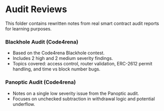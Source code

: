 
# Audit Reviews

This folder contains rewritten notes from real smart contract audit reports for learning purposes.

### Blackhole Audit (Code4rena)

- Based on the Code4rena Blackhole contest.
- Includes 2 high and 2 medium severity findings.
- Topics covered: access control, router validation, ERC-2612 permit handling, and time vs block number bugs.

### Panoptic Audit (Code4rena)

- Notes on a single low severity issue from the Panoptic audit.
- Focuses on unchecked subtraction in withdrawal logic and potential underflow.

